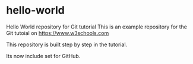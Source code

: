 ﻿# hello-world
Hello World repository for Git tutorial
This is an example repository for the Git tutoial on https://www.w3schools.com

This repository is built step by step in the tutorial.

Its now include set for GitHub.
